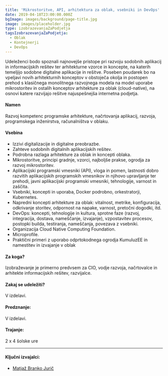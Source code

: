 ```yaml
---
title: 'Mikrostoritve, API, arhitektura za oblak, vsebniki in DevOps'
date: 2019-04-18T23:00:00.000Z
bgImage: images/background/page-title.jpg
image: images/placeholder.jpg
type: izobrazevanjaZaPodjetja
tagsIzobrazevanjaZaPodjetja:
  - Oblak
  - Kontejnerji
  - DevOps
---
```

Udeleženci bodo spoznali najnovejše pristope pri razvoju sodobnih aplikacij in informacijskih rešitev ter arhitekturne vzorce in koncepte, na katerih temeljijo sodobne digitalne aplikacije in rešitve. Poseben poudarek bo na vpeljavi novih arhitekturnih konceptov v obstoječa okolja in postopen prehod s klasičnega monolitnega razvojnega modela na model uporabe mikrostoritev in ostalih konceptov arhitekture za oblak (cloud-native), na osnovi katere razvijajo rešitve najuspešnejša internetna podjetja. 

#### Namen

Razvoj kompetenc programske arhitekture, načrtovanja aplikacij, razvoja, programskega inženirstva, računalništva v oblaku.

#### Vsebina

* Izzivi digitalizacije in digitalne preobrazbe.
* Zahteve sodobnih digitalnih aplikacijskih rešitev.
* Podrobna razlaga arhitekture za oblak in koncepti oblaka.
* Mikrostoritve, principi gradnje, vzorci, najboljše prakse, ogrodja za razvoj mikrostoritev.
* Aplikacijski programski vmesniki (API), vloga in pomen, lastnosti dobro razvitih aplikacijskih programskih vmesnikov in njihovo upravljanje ter prehodi, javni aplikacijski programski vmesniki, tehnologije, varnost in zaščita.
* Vsebniki, koncepti in uporaba, Docker podrobno, orkestratorji, Kubernetes.
* Napredni koncepti arhitekture za oblak: vitalnost, metrike, konfiguracija, odkrivanje storitev, odpornost na napake, varnost, pretočni dogodki, itd.
* DevOps: koncepti, tehnologije in kultura, sprotne faze (razvoj, integracija, dostava, nameščanje, izvajanje), vzpostavitev procesov, postopki builda, testiranja, nameščanja, povezava z vsebniki.
* Organizacija Cloud Native Computing Foundation.
* Microprofile.
* Praktični primeri z uporabo odprtokodnega ogrodja KumuluzEE in namestitev in izvajanje v oblak

#### Za koga?

Izobraževanje je primerno predvsem za CIO, vodje razvoja, načrtovalce in arhitekte informacijskih rešitev, razvijalce.

#### Zakaj se udeležiti?
V izdelavi.

#### Predznanje:
V izdelavi.
#### Trajanje:

2 x 4 šolske ure

- - -

#### Ključni izvajalci:

* [Matjaž Branko Jurič](https://akademijafri.si/izvajalci/matjaz-branko-juric/)
